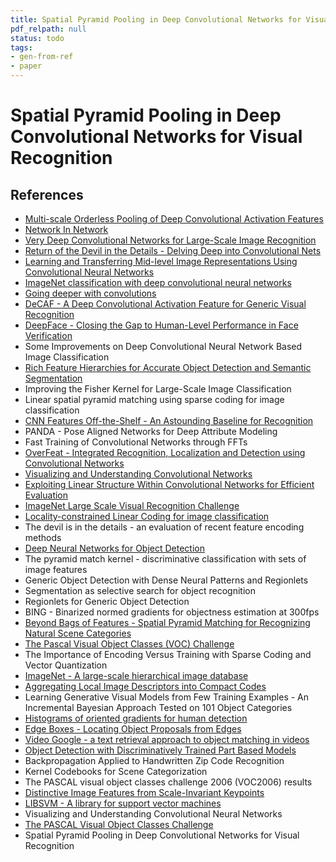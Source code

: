 ```yaml
---
title: Spatial Pyramid Pooling in Deep Convolutional Networks for Visual Recognition
pdf_relpath: null
status: todo
tags:
- gen-from-ref
- paper
---
```


# Spatial Pyramid Pooling in Deep Convolutional Networks for Visual Recognition

## References

- [Multi-scale Orderless Pooling of Deep Convolutional Activation Features](./multi-scale-orderless-pooling-of-deep-convolutional-activation-features.md)
- [Network In Network](./network-in-network.md)
- [Very Deep Convolutional Networks for Large-Scale Image Recognition](./very-deep-convolutional-networks-for-large-scale-image-recognition.md)
- [Return of the Devil in the Details - Delving Deep into Convolutional Nets](./return-of-the-devil-in-the-details-delving-deep-into-convolutional-nets.md)
- [Learning and Transferring Mid-level Image Representations Using Convolutional Neural Networks](./learning-and-transferring-mid-level-image-representations-using-convolutional-neural-networks.md)
- [ImageNet classification with deep convolutional neural networks](./imagenet-classification-with-deep-convolutional-neural-networks.md)
- [Going deeper with convolutions](./going-deeper-with-convolutions.md)
- [DeCAF - A Deep Convolutional Activation Feature for Generic Visual Recognition](./decaf-a-deep-convolutional-activation-feature-for-generic-visual-recognition.md)
- [DeepFace - Closing the Gap to Human-Level Performance in Face Verification](./deepface-closing-the-gap-to-human-level-performance-in-face-verification.md)
- Some Improvements on Deep Convolutional Neural Network Based Image Classification
- [Rich Feature Hierarchies for Accurate Object Detection and Semantic Segmentation](./rich-feature-hierarchies-for-accurate-object-detection-and-semantic-segmentation.md)
- Improving the Fisher Kernel for Large-Scale Image Classification
- Linear spatial pyramid matching using sparse coding for image classification
- [CNN Features Off-the-Shelf - An Astounding Baseline for Recognition](./cnn-features-off-the-shelf-an-astounding-baseline-for-recognition.md)
- PANDA - Pose Aligned Networks for Deep Attribute Modeling
- Fast Training of Convolutional Networks through FFTs
- [OverFeat - Integrated Recognition, Localization and Detection using Convolutional Networks](./overfeat-integrated-recognition-localization-and-detection-using-convolutional-networks.md)
- [Visualizing and Understanding Convolutional Networks](./visualizing-and-understanding-convolutional-networks.md)
- [Exploiting Linear Structure Within Convolutional Networks for Efficient Evaluation](./exploiting-linear-structure-within-convolutional-networks-for-efficient-evaluation.md)
- [ImageNet Large Scale Visual Recognition Challenge](./imagenet-large-scale-visual-recognition-challenge.md)
- [Locality-constrained Linear Coding for image classification](./locality-constrained-linear-coding-for-image-classification.md)
- The devil is in the details - an evaluation of recent feature encoding methods
- [Deep Neural Networks for Object Detection](./deep-neural-networks-for-object-detection.md)
- The pyramid match kernel - discriminative classification with sets of image features
- Generic Object Detection with Dense Neural Patterns and Regionlets
- Segmentation as selective search for object recognition
- Regionlets for Generic Object Detection
- BING - Binarized normed gradients for objectness estimation at 300fps
- [Beyond Bags of Features - Spatial Pyramid Matching for Recognizing Natural Scene Categories](./beyond-bags-of-features-spatial-pyramid-matching-for-recognizing-natural-scene-categories.md)
- [The Pascal Visual Object Classes (VOC) Challenge](./the-pascal-visual-object-classes-voc-challenge.md)
- The Importance of Encoding Versus Training with Sparse Coding and Vector Quantization
- [ImageNet - A large-scale hierarchical image database](./imagenet-a-large-scale-hierarchical-image-database.md)
- [Aggregating Local Image Descriptors into Compact Codes](./aggregating-local-image-descriptors-into-compact-codes.md)
- Learning Generative Visual Models from Few Training Examples - An Incremental Bayesian Approach Tested on 101 Object Categories
- [Histograms of oriented gradients for human detection](./histograms-of-oriented-gradients-for-human-detection.md)
- [Edge Boxes - Locating Object Proposals from Edges](./edge-boxes-locating-object-proposals-from-edges.md)
- [Video Google - a text retrieval approach to object matching in videos](./video-google-a-text-retrieval-approach-to-object-matching-in-videos.md)
- [Object Detection with Discriminatively Trained Part Based Models](./object-detection-with-discriminatively-trained-part-based-models.md)
- Backpropagation Applied to Handwritten Zip Code Recognition
- Kernel Codebooks for Scene Categorization
- The PASCAL visual object classes challenge 2006 (VOC2006) results
- [Distinctive Image Features from Scale-Invariant Keypoints](./distinctive-image-features-from-scale-invariant-keypoints.md)
- [LIBSVM - A library for support vector machines](./libsvm-a-library-for-support-vector-machines.md)
- Visualizing and Understanding Convolutional Neural Networks
- [The PASCAL Visual Object Classes Challenge](./the-pascal-visual-object-classes-challenge.md)
- Spatial Pyramid Pooling in Deep Convolutional Networks for Visual Recognition
